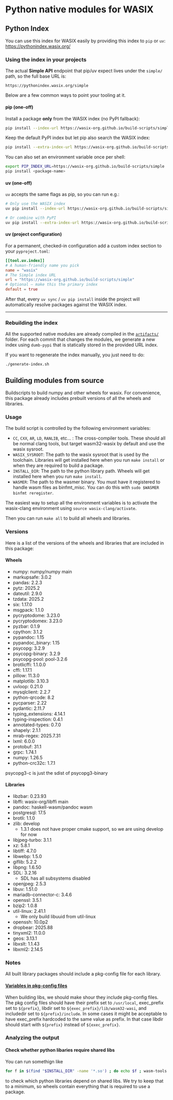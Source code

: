 # Python native modules for WASIX

## Python Index

You can use this index for WASIX easily by providing this index to `pip` or `uv`:
https://pythonindex.wasix.org/

### Using the index in your projects

The actual **Simple API** endpoint that pip/uv expect lives under the `simple/` path, so the full base URL is:

```
https://pythonindex.wasix.org/simple
```

Below are a few common ways to point your tooling at it.

#### pip (one-off)

Install a package **only** from the WASIX index (no PyPI fallback):

```bash
pip install --index-url https://wasix-org.github.io/build-scripts/simple <package-name>
```

Keep the default PyPI index but let pip also search the WASIX index:

```bash
pip install --extra-index-url https://wasix-org.github.io/build-scripts/simple <package-name>
```

You can also set an environment variable once per shell:

```bash
export PIP_INDEX_URL=https://wasix-org.github.io/build-scripts/simple
pip install <package-name>
```

#### uv (one-off)

`uv` accepts the same flags as pip, so you can run e.g.:

```bash
# Only use the WASIX index
uv pip install --index-url https://wasix-org.github.io/build-scripts/simple <package-name>

# Or combine with PyPI
uv pip install --extra-index-url https://wasix-org.github.io/build-scripts/simple <package-name>
```

#### uv (project configuration)

For a permanent, checked-in configuration add a custom index section to your `pyproject.toml`:

```toml
[[tool.uv.index]]
# A human-friendly name you pick
name = "wasix"
# The Simple index URL
url = "https://wasix-org.github.io/build-scripts/simple"
# Optional – make this the primary index
default = true
```

After that, every `uv sync` / `uv pip install` inside the project will automatically resolve packages against the WASIX index.

---


### Rebuilding the index

All the supported native modules are already compiled in the [`artifacts/`](./artifacts) folder.
For each commit that changes the modules, we generate a new index using `dumb-pypi` that is statically stored in the provided URL index.

If you want to regenerate the index manually, you just need to do:

```bash
./generate-index.sh
```

## Building modules from source

Buildscripts to build numpy and other wheels for wasix. For convenience, this package already includes prebuilt versions of all the wheels and libraries.

### Usage

The build script is controlled by the following environment variables:

* `CC`, `CXX`, `AR`, `LD`, `RANLIB`, etc... : The cross-compiler tools. These should all be normal clang tools, but target wasm32-wasix by default and use the wasix sysroot.
* `WASIX_SYSROOT`: The path to the wasix sysroot that is used by the toolchain. Libraries will get installed here when you run `make install` or when they are required to build a package.
* `INSTALL_DIR`: The path to the python library path. Wheels will get installed here when you run `make install`.
* `WASMER`: The path to the wasmer binary. You must have it registered to handle wasm files as binfmt_misc. You can do this with `sudo $WASMER binfmt reregister`.

The easiest way to setup all the environment variables is to activate the wasix-clang environment using `source wasix-clang/activate`.

Then you can run `make all` to build all wheels and libraries.

### Versions

Here is a list of the versions of the wheels and libraries that are included in this package:

#### Wheels

* numpy: numpy/numpy main
* markupsafe: 3.0.2
* pandas: 2.2.3
* pytz: 2025.2
* dateutil: 2.9.0
* tzdata: 2025.2
* six: 1.17.0
* msgpack: 1.1.0
* pycryptodome: 3.23.0
* pycryptodomex: 3.23.0
* pyzbar: 0.1.9
* cpython: 3.1.2
* pypandoc: 1.15
* pypandoc_binary: 1.15
* psycopg: 3.2.9
* psycopg-binary: 3.2.9
* psycopg-pool: pool-3.2.6
* brotlicffi: 1.1.0.0
* cffi: 1.17.1
* pillow: 11.3.0
* matplotlib: 3.10.3
* uvloop: 0.21.0
* mysqlclient: 2.2.7
* python-qrcode: 8.2
* pycparser: 2.22
* pydantic: 2.11.7
* typing_extensions: 4.14.1
* typing-inspection: 0.4.1
* annotated-types: 0.7.0
* shapely: 2.1.1
* mrab-regex: 2025.7.31
* lxml: 6.0.0
* protobuf: 31.1
* grpc: 1.74.1
* numpy: 1.26.5
* python-crc32c: 1.7.1

psycopg3-c is just the sdist of psycopg3-binary

#### Libraries

* libzbar: 0.23.93
* libffi: wasix-org/libffi main
* pandoc: haskell-wasm/pandoc wasm
* postgresql: 17.5
* brotli: 1.1.0
* zlib: develop
  * 1.3.1 does not have proper cmake support, so we are using develop for now
* libjpeg-turbo: 3.1.1
* xz: 5.8.1
* libtiff: 4.7.0
* libwebp: 1.5.0
* giflib: 5.2.2
* libpng: 1.6.50
* SDL: 3.2.16
  * SDL has all subsystems disabled
* openjpeg: 2.5.3
* libuv: 1.51.0
* mariadb-connector-c: 3.4.6
* openssl: 3.5.1
* bzip2: 1.0.8
* util-linux: 2.41.1
  * We only build libuuid from util-linux
* openssh: 10.0p2
* dropbear: 2025.88
* tinyxml2: 11.0.0
* geos: 3.13.1
* libxslt: 1.1.43
* libxml2: 2.14.5

### Notes

All built library packages should include a pkg-config file for each library.

#### [Variables in pkg-config files](https://www.gnu.org/prep/standards/html_node/Directory-Variables.html)

When building libs, we should make shour they include pkg-config files. The pkg config files should have their prefix set to `/usr/local`, exec_prefix set to `${prefix}`, libdir set to `${exec_prefix}/lib/wasm32-wasi`, and includedir set to `${prefix}/include`. In some cases it might be acceptable to have exec_prefix hardcoded to the same value as prefix. In that case libdir should start with `${prefix}` instead of `${exec_prefix}`.

### Analyzing the output

#### Check whether python libaries require shared libs

You can run somethign like

```bash
for f in $(find "$INSTALL_DIR" -name '*.so') ; do echo $f ; wasm-tools print $f | head -n10 | grep '(needed' -C10 ; done
```

to check which python libraries depend on shared libs. We try to keep that to a minimum, so wheels contain everything that is required to use a package.
